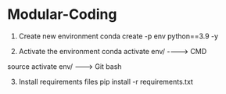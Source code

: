 # Modular-Coding

1. Create new environment
conda create -p env python==3.9 -y

2. Activate the environment
conda activate env/ ----> CMD

source activate env/ ---> Git bash


3. Install requirements files
pip install -r requirements.txt

